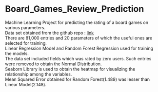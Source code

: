 # Board_Games_Review_Prediction

Machine Learning Project for predicting the rating of a board games on various parameters.<br />
Data set obtained from the github repo : [link](https://github.com/ThaWeatherman/scrapers/blob/master/boardgamegeek/games.csv)<br />
There are 81,000 entries and 20 parameters of which the useful ones are selected for training.<br />
Linear Regression Model and Random Forest Regression used for training the models. <br />
The data set included fields which was rated by zero users. Such entries were removed to obtain the Normal Distribution. <br />
Seaborn Library is used to obtain the heatmap for visualizing the relationship among the variables.<br />
Mean Squared Error obtained for Random Forest(1.489) was lesser than Linear Model(2.148). <br />

